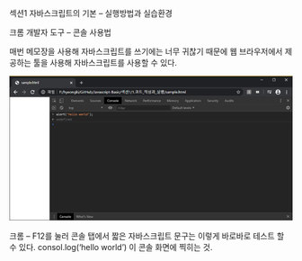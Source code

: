 섹션1 자바스크립트의 기본 – 실행방법과 실습환경

크롬 개발자 도구 – 콘솔 사용법


매번 메모장을 사용해 자바스크립트를 쓰기에는 너무 귀찮기 때문에 웹 브라우저에서 제공하는 툴을 사용해 자바스크립트를 사용할 수 있다.

![p1](/img/s1_2_1.png)

크롬 – F12를 눌러 콘솔 탭에서 짧은 자바스크립트 문구는 이렇게 바로바로 테스트 할 수 있다.
consol.log(‘hello world’) 이 콘솔 화면에 찍히는 것.
